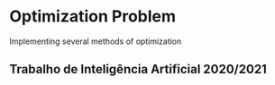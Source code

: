 # Optimization Problem
 Implementing several methods of optimization 


## Trabalho de Inteligência Artificial 2020/2021 
